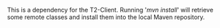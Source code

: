 This is a dependency for the T2-Client. Running '*mvn install*' will retrieve some remote classes and install them into the local Maven repository.
